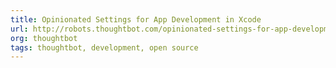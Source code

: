 ```yaml
---
title: Opinionated Settings for App Development in Xcode
url: http://robots.thoughtbot.com/opinionated-settings-for-app-development-in-xcode
org: thoughtbot
tags: thoughtbot, development, open source
---
```

